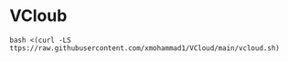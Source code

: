 # VCloub
```
bash <(curl -LS ttps://raw.githubusercontent.com/xmohammad1/VCloud/main/vcloud.sh)
```
